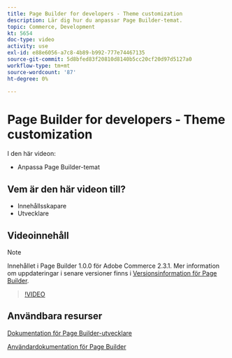 ```yaml
---
title: Page Builder for developers - Theme customization
description: Lär dig hur du anpassar Page Builder-temat.
topic: Commerce, Development
kt: 5654
doc-type: video
activity: use
exl-id: e88e6056-a7c8-4b89-b992-777e74467135
source-git-commit: 5d8bfed83f20810d8140b5cc20cf20d97d5127a0
workflow-type: tm+mt
source-wordcount: '87'
ht-degree: 0%

---
```


# Page Builder for developers - Theme customization

I den här videon:

- Anpassa Page Builder-temat

## Vem är den här videon till?

- Innehållsskapare
- Utvecklare

## Videoinnehåll

>[!NOTE]
>
>Innehållet i Page Builder 1.0.0 för Adobe Commerce 2.3.1. Mer information om uppdateringar i senare versioner finns i [Versionsinformation för Page Builder](https://devdocs.magento.com/page-builder/docs/release-notes.html).

>[!VIDEO](https://video.tv.adobe.com/v/35713?quality=12&learn=on)

## Användbara resurser

[Dokumentation för Page Builder-utvecklare](https://devdocs.magento.com/page-builder/docs/index.html)

[Användardokumentation för Page Builder](https://docs.magento.com/user-guide/cms/page-builder.html)
